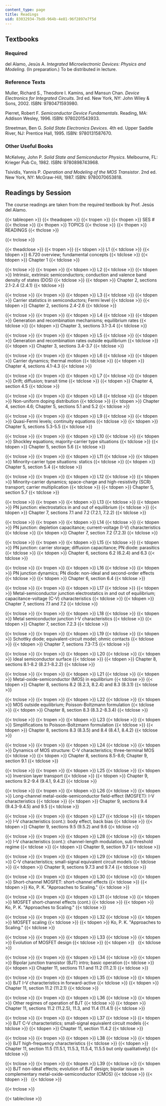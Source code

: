 ```yaml
---
content_type: page
title: Readings
uid: 83032934-7bd8-964b-4e81-96f2897e7f5d
---
```


Textbooks
---------

### Required

del Alamo, Jesús A. _Integrated Microelectronic Devices: Physics and Modeling._ (In preparation.) To be distributed in lecture.

### Reference Texts

Muller, Richard S., Theodore I. Kamins, and Mansun Chan. _Device Electronics for Integrated Circuits_. 3rd ed. New York, NY: John Wiley & Sons, 2002. ISBN: 9780471593980.

Pierret, Robert F. _Semiconductor Device Fundamentals_. Reading, MA: Addison Wesley, 1996. ISBN: 9780201543933.

Streetman, Ben G. _Solid State Electronics Devices_. 4th ed. Upper Saddle River, NJ: Prentice Hall, 1995. ISBN: 9780131587670.

### Other Useful Books

McKelvey, John P. _Solid State and Semiconductor Physics_. Melbourne, FL: Krieger Pub Co, 1982. ISBN: 9780898743968.

Tsividis, Yannis P. _Operation and Modeling of the MOS Transistor_. 2nd ed. New York, NY: McGraw-Hill, 1987. ISBN: 9780070653818.

Readings by Session
-------------------

The course readings are taken from the required textbook by Prof. Jesús del Alamo.

{{< tableopen >}}
{{< theadopen >}}
{{< tropen >}}
{{< thopen >}}
SES #
{{< thclose >}}
{{< thopen >}}
TOPICS
{{< thclose >}}
{{< thopen >}}
READINGS
{{< thclose >}}

{{< trclose >}}

{{< theadclose >}}
{{< tropen >}}
{{< tdopen >}}
L1
{{< tdclose >}}
{{< tdopen >}}
6.720 overview; fundamental concepts
{{< tdclose >}}
{{< tdopen >}}
Chapter 1
{{< tdclose >}}

{{< trclose >}}
{{< tropen >}}
{{< tdopen >}}
L2
{{< tdclose >}}
{{< tdopen >}}
Intrinsic, extrinsic semiconductors; conduction and valence band density of states (DOS)
{{< tdclose >}}
{{< tdopen >}}
Chapter 2, sections 2.1-2.4 (2.4.1)
{{< tdclose >}}

{{< trclose >}}
{{< tropen >}}
{{< tdopen >}}
L3
{{< tdclose >}}
{{< tdopen >}}
Carrier statistics in semiconductors; Fermi level
{{< tdclose >}}
{{< tdopen >}}
Chapter 2, sections 2.4-2.6
{{< tdclose >}}

{{< trclose >}}
{{< tropen >}}
{{< tdopen >}}
L4
{{< tdclose >}}
{{< tdopen >}}
Generation and recombination mechanisms; equilibrium rates
{{< tdclose >}}
{{< tdopen >}}
Chapter 3, sections 3.1-3.4
{{< tdclose >}}

{{< trclose >}}
{{< tropen >}}
{{< tdopen >}}
L5
{{< tdclose >}}
{{< tdopen >}}
Generation and recombination rates outside equilibrium
{{< tdclose >}}
{{< tdopen >}}
Chapter 3, sections 3.4-3.7
{{< tdclose >}}

{{< trclose >}}
{{< tropen >}}
{{< tdopen >}}
L6
{{< tdclose >}}
{{< tdopen >}}
Carrier dynamics; thermal motion
{{< tdclose >}}
{{< tdopen >}}
Chapter 4, sections 4.1-4.3
{{< tdclose >}}

{{< trclose >}}
{{< tropen >}}
{{< tdopen >}}
L7
{{< tdclose >}}
{{< tdopen >}}
Drift; diffusion; transit time
{{< tdclose >}}
{{< tdopen >}}
Chapter 4, section 4.5
{{< tdclose >}}

{{< trclose >}}
{{< tropen >}}
{{< tdopen >}}
L8
{{< tdclose >}}
{{< tdopen >}}
Non-uniform doping distribution
{{< tdclose >}}
{{< tdopen >}}
Chapter 4, section 4.6; Chapter 5, sections 5.1 and 5.2
{{< tdclose >}}

{{< trclose >}}
{{< tropen >}}
{{< tdopen >}}
L9
{{< tdclose >}}
{{< tdopen >}}
Quasi-Fermi levels; continuity equations
{{< tdclose >}}
{{< tdopen >}}
Chapter 5, sections 5.3-5.5
{{< tdclose >}}

{{< trclose >}}
{{< tropen >}}
{{< tdopen >}}
L10
{{< tdclose >}}
{{< tdopen >}}
Shockley equations; majority-carrier type situations
{{< tdclose >}}
{{< tdopen >}}
Chapter 5, section 5.6
{{< tdclose >}}

{{< trclose >}}
{{< tropen >}}
{{< tdopen >}}
L11
{{< tdclose >}}
{{< tdopen >}}
Minority-carrier type situations: statics
{{< tdclose >}}
{{< tdopen >}}
Chapter 5, section 5.4
{{< tdclose >}}

{{< trclose >}}
{{< tropen >}}
{{< tdopen >}}
L12
{{< tdclose >}}
{{< tdopen >}}
Minority-carrier dynamics; space-charge and high-resistivity (SCR) transport; carrier multiplication
{{< tdclose >}}
{{< tdopen >}}
Chapter 5, section 5.7
{{< tdclose >}}

{{< trclose >}}
{{< tropen >}}
{{< tdopen >}}
L13
{{< tdclose >}}
{{< tdopen >}}
PN junction: electrostatics in and out of equilibrium
{{< tdclose >}}
{{< tdopen >}}
Chapter 7, sections 7.1 and 7.2 (7.2.1, 7.2.2)
{{< tdclose >}}

{{< trclose >}}
{{< tropen >}}
{{< tdopen >}}
L14
{{< tdclose >}}
{{< tdopen >}}
PN junction: depletion capacitance; current-voltage (I-V) characteristics
{{< tdclose >}}
{{< tdopen >}}
Chapter 7, section 7.2 (7.2.3)
{{< tdclose >}}

{{< trclose >}}
{{< tropen >}}
{{< tdopen >}}
L15
{{< tdclose >}}
{{< tdopen >}}
PN junction: carrier storage; diffusion capacitance; PN diode: parasitics
{{< tdclose >}}
{{< tdopen >}}
Chapter 6, sections 6.2 (6.2.4) and 6.3
{{< tdclose >}}

{{< trclose >}}
{{< tropen >}}
{{< tdopen >}}
L16
{{< tdclose >}}
{{< tdopen >}}
PN junction dynamics; PN diode: non-ideal and second-order effects
{{< tdclose >}}
{{< tdopen >}}
Chapter 6, section 6.4
{{< tdclose >}}

{{< trclose >}}
{{< tropen >}}
{{< tdopen >}}
L17
{{< tdclose >}}
{{< tdopen >}}
Metal-semiconductor junction electrostatics in and out of equilibrium; capacitance-voltage (C-V) characteristics
{{< tdclose >}}
{{< tdopen >}}
Chapter 7, sections 7.1 and 7.2
{{< tdclose >}}

{{< trclose >}}
{{< tropen >}}
{{< tdopen >}}
L18
{{< tdclose >}}
{{< tdopen >}}
Metal semiconductor junction I-V characteristics
{{< tdclose >}}
{{< tdopen >}}
Chapter 7, section 7.2.3
{{< tdclose >}}

{{< trclose >}}
{{< tropen >}}
{{< tdopen >}}
L19
{{< tdclose >}}
{{< tdopen >}}
Schottky diode; equivalent-circuit model; ohmic contacts
{{< tdclose >}}
{{< tdopen >}}
Chapter 7, sections 7.3-7.5
{{< tdclose >}}

{{< trclose >}}
{{< tropen >}}
{{< tdopen >}}
L20
{{< tdclose >}}
{{< tdopen >}}
Ideal semiconductor surface
{{< tdclose >}}
{{< tdopen >}}
Chapter 8, sections 8.1-8.2 (8.2.1-8.2.2)
{{< tdclose >}}

{{< trclose >}}
{{< tropen >}}
{{< tdopen >}}
L21
{{< tdclose >}}
{{< tdopen >}}
Metal-oxide-semiconductor (MOS) in equilibrium
{{< tdclose >}}
{{< tdopen >}}
Chapter 8, sections 8.2 (8.2.3, 8.2.4) and 8.3 (8.3.1)
{{< tdclose >}}

{{< trclose >}}
{{< tropen >}}
{{< tdopen >}}
L22
{{< tdclose >}}
{{< tdopen >}}
MOS outside equilibrium; Poisson-Boltzmann formulation
{{< tdclose >}}
{{< tdopen >}}
Chapter 8, section 8.3 (8.3.2-8.3.4)
{{< tdclose >}}

{{< trclose >}}
{{< tropen >}}
{{< tdopen >}}
L23
{{< tdclose >}}
{{< tdopen >}}
Simplifications to Poisson-Boltzmann formulation
{{< tdclose >}}
{{< tdopen >}}
Chapter 8, sections 8.3 (8.3.5) and 8.4 (8.4.1, 8.4.2)
{{< tdclose >}}

{{< trclose >}}
{{< tropen >}}
{{< tdopen >}}
L24
{{< tdclose >}}
{{< tdopen >}}
Dynamics of MOS structure: C-V characteristics; three-terminal MOS
{{< tdclose >}}
{{< tdopen >}}
Chapter 8, sections 8.5-8.6; Chapter 9, section 9.1
{{< tdclose >}}

{{< trclose >}}
{{< tropen >}}
{{< tdopen >}}
L25
{{< tdclose >}}
{{< tdopen >}}
Inversion layer transport
{{< tdclose >}}
{{< tdopen >}}
Chapter 9, sections 9.2-9.4 (9.4.1, 9.4.2)
{{< tdclose >}}

{{< trclose >}}
{{< tropen >}}
{{< tdopen >}}
L26
{{< tdclose >}}
{{< tdopen >}}
Long-channel metal-oxide-semiconductor field-effect (MOSFET): I-V characteristics
{{< tdclose >}}
{{< tdopen >}}
Chapter 9, sections 9.4 (9.4.3-9.4.5) and 9.5
{{< tdclose >}}

{{< trclose >}}
{{< tropen >}}
{{< tdopen >}}
L27
{{< tdclose >}}
{{< tdopen >}}
I-V characteristics (cont.): body effect, back bias
{{< tdclose >}}
{{< tdopen >}}
Chapter 9, sections 9.5 (9.5.2) and 9.6
{{< tdclose >}}

{{< trclose >}}
{{< tropen >}}
{{< tdopen >}}
L28
{{< tdclose >}}
{{< tdopen >}}
I-V characteristics (cont.): channel-length modulation, sub threshold regime
{{< tdclose >}}
{{< tdopen >}}
Chapter 9, section 9.7
{{< tdclose >}}

{{< trclose >}}
{{< tropen >}}
{{< tdopen >}}
L29
{{< tdclose >}}
{{< tdopen >}}
C-V characteristics; small-signal equivalent circuit models
{{< tdclose >}}
{{< tdopen >}}
Chapter 9, sections 9.7.3 and 9.7.4
{{< tdclose >}}

{{< trclose >}}
{{< tropen >}}
{{< tdopen >}}
L30
{{< tdclose >}}
{{< tdopen >}}
Short-channel MOSFET: short-channel effects
{{< tdclose >}}
{{< tdopen >}}
Ko, P. K. "Approaches to Scaling."
{{< tdclose >}}

{{< trclose >}}
{{< tropen >}}
{{< tdopen >}}
L31
{{< tdclose >}}
{{< tdopen >}}
MOSFET short-channel effects (cont.)
{{< tdclose >}}
{{< tdopen >}}
Ko, P. K. "Approaches to Scaling."
{{< tdclose >}}

{{< trclose >}}
{{< tropen >}}
{{< tdopen >}}
L32
{{< tdclose >}}
{{< tdopen >}}
MOSFET scaling
{{< tdclose >}}
{{< tdopen >}}
Ko, P. K. "Approaches to Scaling."
{{< tdclose >}}

{{< trclose >}}
{{< tropen >}}
{{< tdopen >}}
L33
{{< tdclose >}}
{{< tdopen >}}
Evolution of MOSFET design
{{< tdclose >}}
{{< tdopen >}}
 
{{< tdclose >}}

{{< trclose >}}
{{< tropen >}}
{{< tdopen >}}
L34
{{< tdclose >}}
{{< tdopen >}}
Bipolar junction transistor (BJT) intro; basic operation
{{< tdclose >}}
{{< tdopen >}}
Chapter 11, sections 11.1 and 11.2 (11.2.1)
{{< tdclose >}}

{{< trclose >}}
{{< tropen >}}
{{< tdopen >}}
L35
{{< tdclose >}}
{{< tdopen >}}
BJT I-V characteristics in forward-active
{{< tdclose >}}
{{< tdopen >}}
Chapter 11, section 11.2 (11.2.1)
{{< tdclose >}}

{{< trclose >}}
{{< tropen >}}
{{< tdopen >}}
L36
{{< tdclose >}}
{{< tdopen >}}
Other regimes of operation of BJT
{{< tdclose >}}
{{< tdopen >}}
Chapter 11, sections 11.2 (11.2.5), 11.3, and 11.4 (11.4.1)
{{< tdclose >}}

{{< trclose >}}
{{< tropen >}}
{{< tdopen >}}
L37
{{< tdclose >}}
{{< tdopen >}}
BJT C-V characteristics; small-signal equivalent circuit models
{{< tdclose >}}
{{< tdopen >}}
Chapter 11, section 11.4.2
{{< tdclose >}}

{{< trclose >}}
{{< tropen >}}
{{< tdopen >}}
L38
{{< tdclose >}}
{{< tdopen >}}
BJT high-frequency characteristics
{{< tdclose >}}
{{< tdopen >}}
Chapter 11, section 11.5 (11.5.1, 11.5.3, 11.5.4, 11.5.5 but only qualitatively)
{{< tdclose >}}

{{< trclose >}}
{{< tropen >}}
{{< tdopen >}}
L39
{{< tdclose >}}
{{< tdopen >}}
BJT non-ideal effects; evolution of BJT design; bipolar issues in complementary metal-oxide-semiconductor (CMOS)
{{< tdclose >}}
{{< tdopen >}}
 
{{< tdclose >}}

{{< trclose >}}

{{< tableclose >}}